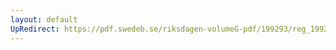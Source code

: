 ```yaml
---
layout: default
UpRedirect: https://pdf.swedeb.se/riksdagen-volumeG-pdf/199293/reg_199293/reg_199293_0546.pdf
---
```

